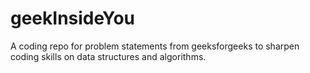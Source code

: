 # geekInsideYou
A coding repo for problem statements from geeksforgeeks to sharpen coding skills on data structures and algorithms.
